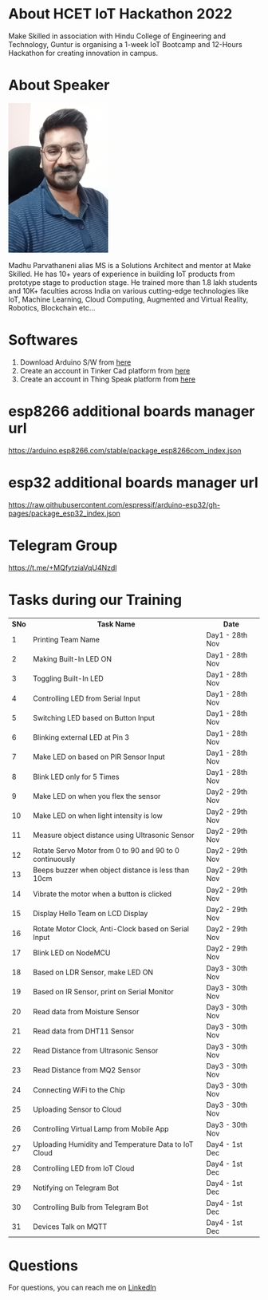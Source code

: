 # About HCET IoT Hackathon 2022

Make Skilled in association with Hindu College of Engineering and Technology, Guntur is organising a 1-week IoT Bootcamp and 12-Hours Hackathon for creating innovation in campus.

# About Speaker

<img src="https://raw.githubusercontent.com/madblocksgit/ETAI-2021---VSSUT-11th-aug-iot-session/main/maddy.jpg" height="300" width="200" />

Madhu Parvathaneni alias MS is a Solutions Architect and mentor at Make Skilled. He has 10+ years of experience in building IoT products from prototype stage to production stage. He trained more than 1.8 lakh students and 10K+ faculties across India on various cutting-edge technologies like IoT, Machine Learning, Cloud Computing, Augmented and Virtual Reality, Robotics, Blockchain etc...

# Softwares

1. Download Arduino S/W from <a href="https://www.arduino.cc/en/software">here</a>
2. Create an account in Tinker Cad platform from <a href="https://www.tinkercad.com">here</a>
3. Create an account in Thing Speak platform from <a href="https://www.thingspeak.com">here</a>

# esp8266 additional boards manager url
https://arduino.esp8266.com/stable/package_esp8266com_index.json

# esp32 additional boards manager url
https://raw.githubusercontent.com/espressif/arduino-esp32/gh-pages/package_esp32_index.json


# Telegram Group
https://t.me/+MQfytziaVqU4Nzdl

# Tasks during our Training
<table>
  <tr>
    <th>SNo</th>
    <th>Task Name</th>
    <th>Date</th>
  </tr>
  <tr>
    <td>1</td>
    <td>Printing Team Name</td>
    <td>Day1 - 28th Nov</td>
  </tr>
  <tr>
    <td>2</td>
    <td>Making Built-In LED ON</td>
    <td>Day1 - 28th Nov</td>
  </tr>
  <tr>
    <td>3</td>
    <td>Toggling Built-In LED</td>
    <td>Day1 - 28th Nov</td>
  </tr>
  <tr>
    <td>4</td>
    <td>Controlling LED from Serial Input</td>
    <td>Day1 - 28th Nov</td>
  </tr>
  <tr>
    <td>5</td>
    <td>Switching LED based on Button Input</td>
    <td>Day1 - 28th Nov</td>
  </tr>
  <tr>
    <td>6</td>
    <td>Blinking external LED at Pin 3 </td>
    <td>Day1 - 28th Nov</td>
  </tr>
  <tr>
    <td>7</td>
    <td>Make LED on based on PIR Sensor Input</td>
    <td>Day1 - 28th Nov</td>
  </tr>
  <tr>
    <td>8</td>
    <td>Blink LED only for 5 Times</td>
    <td>Day1 - 28th Nov</td>
  </tr>
  <tr>
    <td>9</td>
    <td>Make LED on when you flex the sensor</td>
    <td>Day2 - 29th Nov</td>
  </tr>
  <tr>
    <td>10</td>
    <td>Make LED on when light intensity is low</td>
    <td>Day2 - 29th Nov</td>
  </tr>
  <tr>
    <td>11</td>
    <td>Measure object distance using Ultrasonic Sensor</td>
    <td>Day2 - 29th Nov</td>
  </tr>
  <tr>
    <td>12</td>
    <td>Rotate Servo Motor from 0 to 90 and 90 to 0 continuously</td>
    <td>Day2 - 29th Nov</td>
  </tr>
  <tr>
    <td>13</td>
    <td>Beeps buzzer when object distance is less than 10cm</td>
    <td>Day2 - 29th Nov</td>
  </tr>
  <tr>
    <td>14</td>
    <td>Vibrate the motor when a button is clicked</td>
    <td>Day2 - 29th Nov</td>
  </tr>
  <tr>
    <td>15</td>
    <td>Display Hello Team on LCD Display</td>
    <td>Day2 - 29th Nov</td>
  </tr>
  <tr>
    <td>16</td>
    <td>Rotate Motor Clock, Anti-Clock based on Serial Input</td>
    <td>Day2 - 29th Nov</td>
  </tr>
  <tr>
    <td>17</td>
    <td>Blink LED on NodeMCU</td>
    <td>Day2 - 29th Nov</td>
  </tr>
  <tr>
    <td>18</td>
    <td>Based on LDR Sensor, make LED ON </td>
    <td>Day3 - 30th Nov</td>
  </tr>
  <tr>
    <td>19</td>
    <td>Based on IR Sensor, print on Serial Monitor</td>
    <td>Day3 - 30th Nov</td>
  </tr>
  <tr>
    <td>20</td>
    <td>Read data from Moisture Sensor</td>
    <td>Day3 - 30th Nov</td>
  </tr>
  <tr>
    <td>21</td>
    <td>Read data from DHT11 Sensor</td>
    <td>Day3 - 30th Nov</td>
  </tr>
  <tr>
    <td>22</td>
    <td>Read Distance from Ultrasonic Sensor</td>
    <td>Day3 - 30th Nov</td>
  </tr>
  <tr>
    <td>23</td>
    <td>Read Distance from MQ2 Sensor</td>
    <td>Day3 - 30th Nov</td>
  </tr>
  <tr>
    <td>24</td>
    <td>Connecting WiFi to the Chip</td>
    <td>Day3 - 30th Nov</td>
  </tr>
  <tr>
    <td>25</td>
    <td>Uploading Sensor to Cloud</td>
    <td>Day3 - 30th Nov</td>
  </tr>
  <tr>
    <td>26</td>
    <td>Controlling Virtual Lamp from Mobile App</td>
    <td>Day3 - 30th Nov</td>
  </tr>
  <tr>
    <td>27</td>
    <td>Uploading Humidity and Temperature Data to IoT Cloud</td>
    <td>Day4 - 1st Dec</td>
  </tr>
  <tr>
    <td>28</td>
    <td>Controlling LED from IoT Cloud</td>
    <td>Day4 - 1st Dec</td>
  </tr>
  <tr>
    <td>29</td>
    <td>Notifying on Telegram Bot</td>
    <td>Day4 - 1st Dec</td>
  </tr>
  <tr>
    <td>30</td>
    <td>Controlling Bulb from Telegram Bot</td>
    <td>Day4 - 1st Dec</td>
  </tr>
  <tr>
    <td>31</td>
    <td>Devices Talk on MQTT</td>
    <td>Day4 - 1st Dec</td>
  </tr>
</table>

# Questions
For questions, you can reach me on <a href="https://linkedin.com/in/MadhuPIoT">LinkedIn</a>
